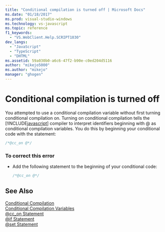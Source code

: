 ```yaml
---
title: "Conditional compilation is turned off | Microsoft Docs"
ms.date: "01/18/2017"
ms.prod: visual-studio-windows
ms.technology: vs-javascript
ms.topic: reference
f1_keywords: 
  - "VS.WebClient.Help.SCRIPT1030"
dev_langs: 
  - "JavaScript"
  - "TypeScript"
  - "DHTML"
ms.assetid: 59a030b0-a6c6-47f2-b90e-c0ed204d5116
author: "mikejo5000"
ms.author: "mikejo"
manager: "ghogen"
---
```

# Conditional compilation is turned off
You attempted to use a conditional compilation variable without first turning conditional compilation on. Turning on conditional compilation tells the [!INCLUDE[javascript](../../javascript/includes/javascript-md.md)] compiler to interpret identifiers beginning with @ as conditional compilation variables. You do this by beginning your conditional code with the statement:  
  
```js
/*@cc_on @*/  
```  
  
### To correct this error  
  
- Add the following statement to the beginning of your conditional code:  
  
    ```JavaScript  
    /*@cc_on @*/  
    ```  
  
## See Also  
 [Conditional Compilation](../../javascript/advanced/conditional-compilation-javascript.md)   
 [Conditional Compilation Variables](../../javascript/advanced/conditional-compilation-variables-javascript.md)   
 [@cc_on Statement](../../javascript/reference/at-cc-on-statement-javascript.md)   
 [@if Statement](../../javascript/reference/at-if-statement-javascript.md)   
 [@set Statement](../../javascript/reference/at-set-statement-javascript.md)